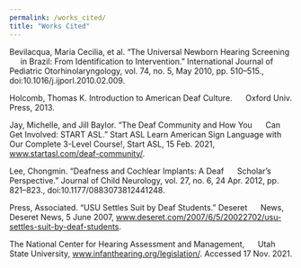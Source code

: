 ```yaml
---
permalink: /works_cited/
title: "Works Cited"
---
```


Bevilacqua, Maria Cecilia, et al. “The Universal Newborn Hearing Screening &nbsp;&nbsp;&nbsp;&nbsp; in Brazil: From Identification to Intervention.” International Journal of Pediatric Otorhinolaryngology, vol. 74, no. 5, May 2010, pp. 510–515., doi:10.1016/j.ijporl.2010.02.009. 

Holcomb, Thomas K. Introduction to American Deaf Culture. &nbsp;&nbsp;&nbsp;&nbsp; Oxford Univ. Press, 2013.
	
Jay, Michelle, and Jill Baylor. “The Deaf Community and How You &nbsp;&nbsp;&nbsp;&nbsp; Can Get Involved: START ASL.” Start ASL Learn American Sign Language with Our Complete 3-Level Course!, Start ASL, 15 Feb. 2021, www.startasl.com/deaf-community/. 

Lee, Chongmin. “Deafness and Cochlear Implants: A Deaf &nbsp;&nbsp;&nbsp;&nbsp; Scholar’s Perspective.” Journal of Child Neurology, vol. 27, no. 6, 24 Apr. 2012, pp. 821–823., doi:10.1177/0883073812441248. 
	
Press, Associated. “USU Settles Suit by Deaf Students.” Deseret &nbsp;&nbsp;&nbsp;&nbsp; News, Deseret News, 5 June 2007, www.deseret.com/2007/6/5/20022702/usu-settles-suit-by-deaf-students. 

The National Center for Hearing Assessment and Management, &nbsp;&nbsp;&nbsp;&nbsp; Utah State University, www.infanthearing.org/legislation/. Accessed 17 Nov. 2021.
